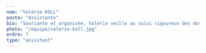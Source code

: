 ```yaml
---
nom: "Valérie KOLL"
poste: "Assistante"
bio: "Souriante et organisée, Valérie veille au suivi rigoureux des dossiers et à la fluidité du service client. Elle contribue activement à votre satisfaction."
photo: "/equipe/valerie-koll.jpg"
ordre: 7
type: "assistant"
---
```

